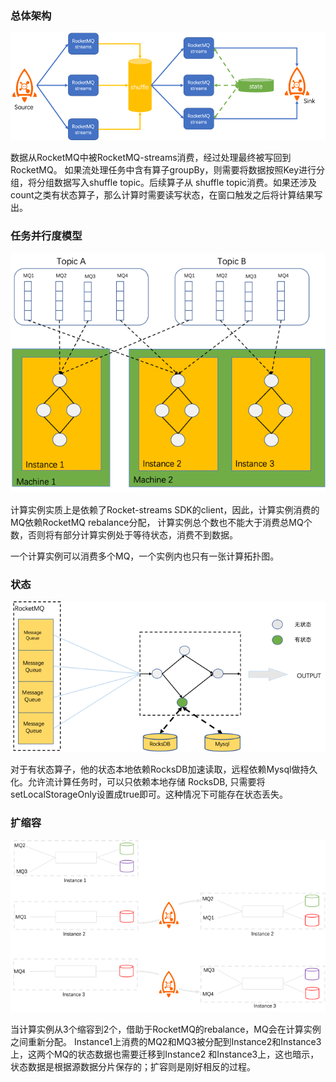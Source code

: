 ### 总体架构

![img.png](../images/总体架构图.png)

数据从RocketMQ中被RocketMQ-streams消费，经过处理最终被写回到RocketMQ。
如果流处理任务中含有算子groupBy，则需要将数据按照Key进行分组，将分组数据写入shuffle topic。后续算子从
shuffle topic消费。如果还涉及count之类有状态算子，那么计算时需要读写状态，在窗口触发之后将计算结果写出。


### 任务并行度模型

![img_2.png](../images/扩容前.png)

计算实例实质上是依赖了Rocket-streams SDK的client，因此，计算实例消费的MQ依赖RocketMQ rebalance分配，
计算实例总个数也不能大于消费总MQ个数，否则将有部分计算实例处于等待状态，消费不到数据。

一个计算实例可以消费多个MQ，一个实例内也只有一张计算拓扑图。

### 状态
![img_3.png](../images/状态.png)

对于有状态算子，他的状态本地依赖RocksDB加速读取，远程依赖Mysql做持久化。允许流计算任务时，可以只依赖本地存储
RocksDB, 只需要将setLocalStorageOnly设置成true即可。这种情况下可能存在状态丢失。



### 扩缩容

![img.png](../images/缩容.png)

当计算实例从3个缩容到2个，借助于RocketMQ的rebalance，MQ会在计算实例之间重新分配。
Instance1上消费的MQ2和MQ3被分配到Instance2和Instance3上，这两个MQ的状态数据也需要迁移到Instance2
和Instance3上，这也暗示，状态数据是根据源数据分片保存的；扩容则是刚好相反的过程。
